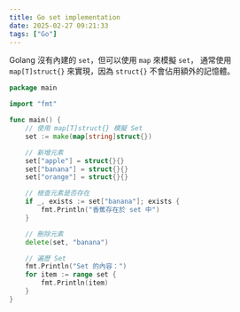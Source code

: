 ```yaml
---
title: Go set implementation
date: 2025-02-27 09:21:33
tags: ["Go"]
---
```

Golang 沒有內建的 `set`，但可以使用 `map` 來模擬 `set`，
通常使用 `map[T]struct{}` 來實現，因為 `struct{}` 不會佔用額外的記憶體。

```go
package main

import "fmt"

func main() {
    // 使用 map[T]struct{} 模擬 Set
    set := make(map[string]struct{})

    // 新增元素
    set["apple"] = struct{}{}
    set["banana"] = struct{}{}
    set["orange"] = struct{}{}

    // 檢查元素是否存在
    if _, exists := set["banana"]; exists {
        fmt.Println("香蕉存在於 set 中")
    }

    // 刪除元素
    delete(set, "banana")

    // 遍歷 Set
    fmt.Println("Set 的內容：")
    for item := range set {
        fmt.Println(item)
    }
}
```
